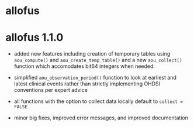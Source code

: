 # allofus

# allofus 1.1.0

* added new features including creation of temporary tables using `aou_compute()` and `aou_create_temp_table()` and
a new `aou_collect()` function which accomodates bit64 integers when needed.

* simplified `aou_observation_period()` function to look at earliest and 
latest clinical events rather than strictly implementing OHDSI conventions per
expert advice

* all functions with the option to collect data locally default to `collect = FALSE`

* minor big fixes, improved error messages, and improved documentation
